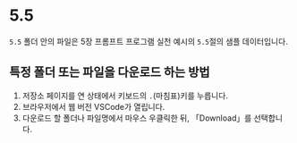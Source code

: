 # 5.5

`5.5` 폴더 안의 파일은 5장 프롬프트 프로그램 실천 예시의 `5.5`절의 샘플 데이터입니다.

## 특정 폴더 또는 파일을 다운로드 하는 방법

1. 저장소 페이지를 연 상태에서 키보드의 `.`(마침표)키를 누릅니다.
2. 브라우저에서 웹 버전 VSCode가 열립니다.
3. 다운로드 할 폴더나 파일명에서 마우스 우클릭한 뒤, 「Download」를 선택합니다.
